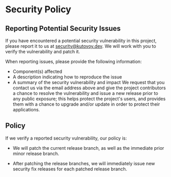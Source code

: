 # Security Policy

## Reporting Potential Security Issues

If you have encountered a potential security vulnerability in this project, please report it to us at security@kutovoy.dev. We will work with you to verify the vulnerability and patch it.

When reporting issues, please provide the following information:

- Component(s) affected
- A description indicating how to reproduce the issue
- A summary of the security vulnerability and impact
  We request that you contact us via the email address above and give the project contributors a chance to resolve the vulnerability and issue a new release prior to any public exposure; this helps protect the project's users, and provides them with a chance to upgrade and/or update in order to protect their applications.

## Policy

If we verify a reported security vulnerability, our policy is:

- We will patch the current release branch, as well as the immediate prior minor release branch.

- After patching the release branches, we will immediately issue new security fix releases for each patched release branch.
